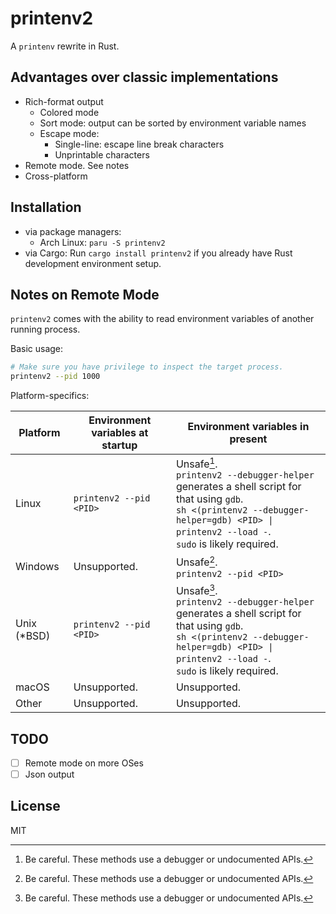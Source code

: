 printenv2
=========

A `printenv` rewrite in Rust.

Advantages over classic implementations
---------------------------------------
* Rich-format output
  * Colored mode
  * Sort mode: output can be sorted by environment variable names
  * Escape mode: 
    * Single-line: escape line break characters
    * Unprintable characters
* Remote mode. See notes
* Cross-platform

Installation
------------
* via package managers:
  * Arch Linux: `paru -S printenv2`
* via Cargo: Run `cargo install printenv2` if you already have Rust development environment setup.

Notes on Remote Mode
--------------------

`printenv2` comes with the ability to read environment variables of another running process.

Basic usage: 
```sh
# Make sure you have privilege to inspect the target process.
printenv2 --pid 1000
```

Platform-specifics:

| Platform    | Environment variables at startup | Environment variables in present                                                                                                                                                                     |
|-------------|----------------------------------|------------------------------------------------------------------------------------------------------------------------------------------------------------------------------------------------------|
| Linux       | `printenv2 --pid <PID>`          | Unsafe[^1].<br/>`printenv2 --debugger-helper` generates a shell script for that using `gdb`.<br/>`sh <(printenv2 --debugger-helper=gdb) <PID> \| printenv2 --load -`.<br/>`sudo` is likely required. |
| Windows     | Unsupported.                     | Unsafe[^1].<br/>`printenv2 --pid <PID>`                                                                                                                                                              |
| Unix (*BSD) | `printenv2 --pid <PID>`          | Unsafe[^1].<br/>`printenv2 --debugger-helper` generates a shell script for that using `gdb`.<br/>`sh <(printenv2 --debugger-helper=gdb) <PID> \| printenv2 --load -`.<br/>`sudo` is likely required. |
| macOS       | Unsupported.                     | Unsupported.                                                                                                                                                                                         |
| Other       | Unsupported.                     | Unsupported.                                                                                                                                                                                         |

[^1]: Be careful. These methods use a debugger or undocumented APIs.

TODO
----
- [ ] Remote mode on more OSes
- [ ] Json output

License
-------

MIT
